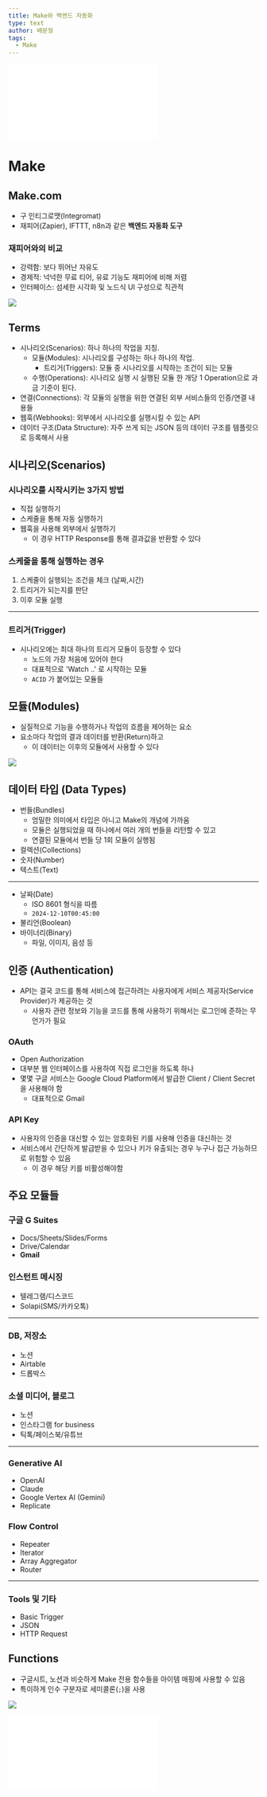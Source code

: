 ```yaml
---
title: Make와 백엔드 자동화
type: text
author: 배문형
tags:
  - Make
---
```


![API](modules/API.md)

# Make

## Make.com

- 구 인티그로맷(Integromat)
- 재피어(Zapier), IFTTT, n8n과 같은 **백엔드 자동화 도구**

### 재피어와의 비교

- 강력함: 보다 뛰어난 자유도
- 경제적: 넉넉한 무료 티어, 유료 기능도 재피어에 비해 저렴
- 인터페이스: 섬세한 시각화 및 노드식 UI 구성으로 직관적

![](attachments/make-intro.png)

## Terms

- 시나리오(Scenarios): 하나 하나의 작업을 지칭.
	- 모듈(Modules): 시나리오를 구성하는 하나 하나의 작업.
		- 트리거(Triggers): 모듈 중 시나리오를 시작하는 조건이 되는 모듈
	- 수행(Operations): 시나리오 실행 시 실행된 모듈 한 개당 1 Operation으로 과금 기준이 된다.
- 연결(Connections): 각 모듈의 실행을 위한 연결된 외부 서비스들의 인증/연결 내용들
- 웹훅(Webhooks): 외부에서 시나리오를 실행시킬 수 있는 API
- 데이터 구조(Data Structure): 자주 쓰게 되는 JSON 등의 데이터 구조를 템플릿으로 등록해서 사용

## 시나리오(Scenarios)

### 시나리오를 시작시키는 3가지 방법

- 직접 실행하기
- 스케줄을 통해 자동 실행하기
- 웹훅을 사용해 외부에서 실행하기
	- 이 경우 HTTP Response를 통해 결과값을 반환할 수 있다

### 스케줄을 통해 실행하는 경우

1. 스케줄이 실행되는 조건을 체크 (날짜,시간)
2. 트리거가 되는지를 판단
3. 이후 모듈 실행

***

### 트리거(Trigger)

- 시나리오에는 최대 하나의 트리거 모듈이 등장할 수 있다
	- 노드의 가장 처음에 있어야 한다
	- 대표적으로 'Watch ..' 로 시작하는 모듈
	- `ACID` 가 붙어있는 모듈들

## 모듈(Modules)

- 실질적으로 기능을 수행하거나 작업의 흐름을 제어하는 요소
- 요소마다 작업의 결과 데이터를 반환(Return)하고
	- 이 데이터는 이후의 모듈에서 사용할 수 있다

![](attachments/make-modules.png)

## 데이터 타입 (Data Types)

- 번들(Bundles)
	- 엄밀한 의미에서 타입은 아니고 Make의 개념에 가까움
	- 모듈은 실행되었을 때 하나에서 여러 개의 번들을 리턴할 수 있고
	- 연결된 모듈에서 번들 당 1회 모듈이 실행됨
- 컬렉션(Collections)
- 숫자(Number)
- 텍스트(Text)

***

- 날짜(Date)
	- ISO 8601 형식을 따름
	- `2024-12-10T00:45:00`
- 불리언(Boolean)
- 바이너리(Binary)
	- 파일, 이미지, 음성 등

## 인증 (Authentication)

- API는 결국 코드를 통해 서비스에 접근하려는 사용자에게 서비스 제공자(Service Provider)가 제공하는 것
	- 사용자 관련 정보와 기능을 코드를 통해 사용하기 위해서는 로그인에 준하는 무언가가 필요

### OAuth

- Open Authorization
- 대부분 웹 인터페이스를 사용하여 직접 로그인을 하도록 하나
- 몇몇 구글 서비스는 Google Cloud Platform에서 발급한 Client / Client Secret을 사용해야 함
	- 대표적으로 Gmail

### API Key

- 사용자의 인증을 대신할 수 있는 암호화된 키를 사용해 인증을 대신하는 것
- 서비스에서 간단하게 발급받을 수 있으나 키가 유출되는 경우 누구나 접근 가능하므로 위험할 수 있음
	- 이 경우 해당 키를 비활성해야함

## 주요 모듈들

### 구글 G Suites

- Docs/Sheets/Slides/Forms
- Drive/Calendar
- **Gmail**

### 인스턴트 메시징

- 텔레그램/디스코드
- Solapi(SMS/카카오톡)

***

### DB, 저장소

- 노션
- Airtable
- 드롭박스

### 소셜 미디어, 블로그

- 노션
- 인스타그램 for business
- 틱톡/페이스북/유튜브

---

### Generative AI

- OpenAI
- Claude
- Google Vertex AI (Gemini)
- Replicate

### Flow Control

- Repeater
- Iterator
- Array Aggregator
- Router

***

### Tools 및 기타

- Basic Trigger
- JSON
- HTTP Request

## Functions

- 구글시트, 노션과 비슷하게 Make 전용 함수들을 아이템 매핑에 사용할 수 있음
- 특이하게 인수 구분자로 세미콜론(`;`)을 사용

![](attachments/make-functions.png)

![](modules/Make와%20G메일%20연동.md)